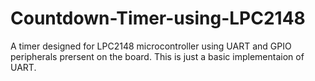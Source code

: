 # Countdown-Timer-using-LPC2148
A timer designed for LPC2148 microcontroller using UART and GPIO peripherals prersent on the board. This is just a basic implementaion of UART.
